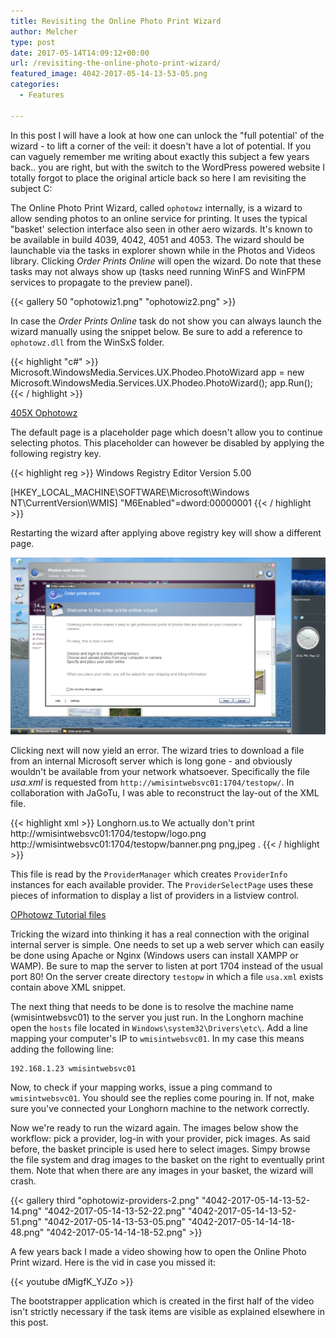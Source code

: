 ```yaml
---
title: Revisiting the Online Photo Print Wizard
author: Melcher
type: post
date: 2017-05-14T14:09:12+00:00
url: /revisiting-the-online-photo-print-wizard/
featured_image: 4042-2017-05-14-13-53-05.png
categories:
  - Features

---
```

In this post I will have a look at how one can unlock the "full potential' of the wizard - to lift a corner of the veil: it doesn't have a lot of potential. If you can vaguely remember me writing about exactly this subject a few years back.. you are right, but with the switch to the WordPress powered website I totally forgot to place the original article back so here I am revisiting the subject C:

The Online Photo Print Wizard, called `ophotowz` internally, is a wizard to allow sending photos to an online service for printing. It uses the typical "basket' selection interface also seen in other aero wizards. It's known to be available in build 4039, 4042, 4051 and 4053. The wizard should be launchable via the tasks in explorer shown while in the Photos and Videos library. Clicking _Order Prints Online_ will open the wizard. Do note that these tasks may not always show up (tasks need running WinFS and WinFPM services to propagate to the preview panel).

{{< gallery 50 "ophotowiz1.png" "ophotowiz2.png" >}}

In case the _Order Prints Online_ task do not show you can always launch the wizard manually using the snippet below. Be sure to add a reference to  `ophotowz.dll` from the WinSxS folder.

{{< highlight "c#" >}}
Microsoft.WindowsMedia.Services.UX.Phodeo.PhotoWizard app
  = new Microsoft.WindowsMedia.Services.UX.Phodeo.PhotoWizard();
app.Run();
{{< / highlight >}}

[405X Ophotowz](/download/405x-ophotowz.zip)

The default page is a placeholder page which doesn't allow you to continue selecting photos. This placeholder can however be disabled by applying the following registry key.

{{< highlight reg >}}
Windows Registry Editor Version 5.00

[HKEY_LOCAL_MACHINE\SOFTWARE\Microsoft\Windows NT\CurrentVersion\WMIS]
"M6Enabled"=dword:00000001
{{< / highlight >}}

Restarting the wizard after applying above registry key will show a different page.

![](ophotowizM6Enabled.png)

Clicking next will now yield an error. The wizard tries to download a file from an internal Microsoft server which is long gone - and obviously wouldn't be available from your network whatsoever. Specifically the file _usa.xml_ is requested from `http://wmisintwebsvc01:1704/testopw/`. In collaboration with JaGoTu, I was able to reconstruct the lay-out of the XML file.

{{< highlight xml >}}
<providermanifest>
  <providers scope="InternetPhotoPrinting">
    <provider id="WinPhoto" enabled="true">
      <strings langid="0000">
        <string id="displayname">Longhorn.us.to</string>
        <string id="description">We actually don't print</string>
        <string id="logoUri">http://wmisintwebsvc01:1704/testopw/logo.png</string>
        <string id="bannerUri">http://wmisintwebsvc01:1704/testopw/banner.png</string>
        <string id="supportedTypes">png,jpeg</string>
        <string id="serviceUri">.</string>
      </strings>
    </provider>
  </providers>
</providermanifest>
{{< / highlight >}}

This file is read by the `ProviderManager` which creates `ProviderInfo` instances for each available provider. The `ProviderSelectPage` uses these pieces of information to display a list of providers in a listview control.

[OPhotowz Tutorial files](/download/ophotowz-tutorial-files.zip)

Tricking the wizard into thinking it has a real connection with the original internal server is simple. One needs to set up a web server which can easily be done using Apache or Nginx (Windows users can install XAMPP or WAMP). Be sure to map the server to listen at port 1704 instead of the usual port 80! On the server create directory `testopw` in which a file `usa.xml` exists contain above XML snippet.

The next thing that needs to be done is to resolve the machine name (wmisintwebsvc01) to the server you just run. In the Longhorn machine open the `hosts` file located in `Windows\system32\Drivers\etc\`. Add a line mapping your computer's IP to `wmisintwebsvc01`. In my case this means adding the following line:

```
192.168.1.23 wmisintwebsvc01
```

Now, to check if your mapping works, issue a ping command to `wmisintwebsvc01`. You should see the replies come pouring in. If not, make sure you've connected your Longhorn machine to the network correctly.

Now we're ready to run the wizard again. The images below show the workflow: pick a provider, log-in with your provider, pick images. As said before, the basket principle is used here to select images. Simpy browse the file system and drag images to the basket on the right to eventually print them. Note that when there are any images in your basket, the wizard will crash.

{{< gallery third "ophotowiz-providers-2.png" "4042-2017-05-14-13-52-14.png" "4042-2017-05-14-13-52-22.png" "4042-2017-05-14-13-52-51.png" "4042-2017-05-14-13-53-05.png" "4042-2017-05-14-14-18-48.png" "4042-2017-05-14-14-18-52.png" >}}

A few years back I made a video showing how to open the Online Photo Print wizard. Here is the vid in case you missed it:

{{< youtube dMigfK_YJZo >}}

The bootstrapper application which is created in the first half of the video isn't strictly necessary if the task items are visible as explained elsewhere in this post.